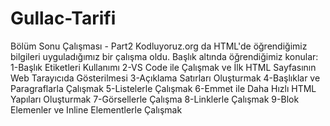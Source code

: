 # Gullac-Tarifi
Bölüm Sonu Çalışması - Part2 Kodluyoruz.org da HTML'de öğrendiğimiz bilgileri uyguladığımız bir çalışma oldu.
Başlık altında öğrendiğimiz konular: 
1-Başlık Etiketleri Kullanımı 
2-VS Code ile Çalışmak ve İlk HTML Sayfasının Web Tarayıcıda Gösterilmesi
3-Açıklama Satırları Oluşturmak
4-Başlıklar ve Paragraflarla Çalışmak 
5-Listelerle Çalışmak
6-Emmet ile Daha Hızlı HTML Yapıları Oluşturmak 
7-Görsellerle Çalışma
8-Linklerle Çalışmak
9-Blok Elemenler ve Inline Elementlerle Çalışmak
